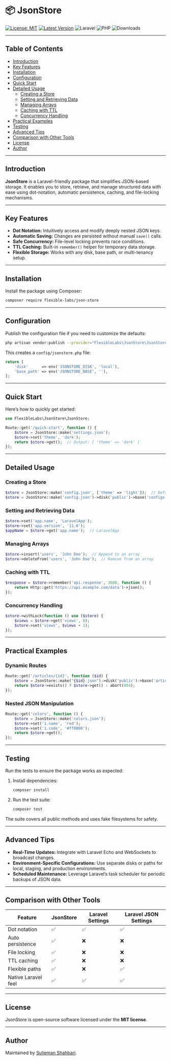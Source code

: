 # 📦 JsonStore

[![License: MIT](https://img.shields.io/badge/License-MIT-yellow.svg)](LICENSE)
[![Latest Version](https://img.shields.io/packagist/v/flexible-labs/json-store.svg)](https://packagist.org/packages/flexible-labs/json-store)
![Laravel](https://img.shields.io/badge/Laravel-10%2B-red)
![PHP](https://img.shields.io/badge/PHP-8.1%2B-blue)
![Downloads](https://img.shields.io/packagist/dt/flexible-labs/json-store)

---

## Table of Contents  

- [Introduction](#introduction)  
- [Key Features](#key-features)  
- [Installation](#installation)  
- [Configuration](#configuration)  
- [Quick Start](#quick-start)  
- [Detailed Usage](#detailed-usage)  
  - [Creating a Store](#creating-a-store)  
  - [Setting and Retrieving Data](#setting-and-retrieving-data)  
  - [Managing Arrays](#managing-arrays)  
  - [Caching with TTL](#caching-with-ttl)  
  - [Concurrency Handling](#concurrency-handling)  
- [Practical Examples](#practical-examples)  
- [Testing](#testing)  
- [Advanced Tips](#advanced-tips)  
- [Comparison with Other Tools](#comparison-with-other-tools)  
- [License](#license)  
- [Author](#author)  

---

## Introduction  

**JsonStore** is a Laravel-friendly package that simplifies JSON-based storage. It enables you to store, retrieve, and manage structured data with ease using dot-notation, automatic persistence, caching, and file-locking mechanisms.  

---

## Key Features  

- **Dot Notation:** Intuitively access and modify deeply nested JSON keys.  
- **Automatic Saving:** Changes are persisted without manual `save()` calls.  
- **Safe Concurrency:** File-level locking prevents race conditions.  
- **TTL Caching:** Built-in `remember()` helper for temporary data storage.  
- **Flexible Storage:** Works with any disk, base path, or multi-tenancy setup.  

---

## Installation  

Install the package using Composer:  

```bash  
composer require flexible-labs/json-store  
```  

---

## Configuration  

Publish the configuration file if you need to customize the defaults:  

```bash  
php artisan vendor:publish --provider="FlexibleLabs\JsonStore\JsonStoreServiceProvider"  
```  

This creates a `config/jsonstore.php` file:  

```php  
return [  
    'disk'      => env('JSONSTORE_DISK', 'local'),  
    'base_path' => env('JSONSTORE_BASE', ''),  
];  
```  

---

## Quick Start  

Here’s how to quickly get started:  

```php  
use FlexibleLabs\JsonStore\JsonStore;  

Route::get('/quick-start', function () {  
    $store = JsonStore::make('settings.json');  
    $store->set('theme', 'dark');  
    return $store->get();  // Output: [ 'theme' => 'dark' ]  
});  
```  

---

## Detailed Usage  

### Creating a Store  

```php  
$store = JsonStore::make('config.json', ['theme' => 'light']);  // Default data  
$store = JsonStore::make('config.json')->disk('public')->base('configs');  // Custom disk and path  
```  

### Setting and Retrieving Data  

```php  
$store->set('app.name', 'LaravelApp');  
$store->set('app.version', '11.0');  
$appName = $store->get('app.name');  // LaravelApp  
```  

### Managing Arrays  

```php  
$store->insert('users', 'John Doe');  // Append to an array  
$store->deleteFrom('users', 'John Doe');  // Remove from an array  
```  

### Caching with TTL  

```php  
$response = $store->remember('api.response', 3600, function () {  
    return Http::get('https://api.example.com/data')->json();  
});  
```  

### Concurrency Handling  

```php  
$store->withLock(function () use ($store) {  
    $views = $store->get('views', 0);  
    $store->set('views', $views + 1);  
});  
```  

---

## Practical Examples  

### Dynamic Routes  

```php  
Route::get('/articles/{id}', function ($id) {  
    $store = JsonStore::make("{$id}.json")->disk('public')->base('articles');  
    return $store->exists() ? $store->get() : abort(404);  
});  
```  

### Nested JSON Manipulation  

```php  
Route::get('colors', function () {  
    $store = JsonStore::make('colors.json');  
    $store->set('1.name', 'red');  
    $store->set('1.code', '#ff0000');  
    return $store->get();  
});  
```  

---

## Testing  

Run the tests to ensure the package works as expected:  

1. Install dependencies:  

   ```bash  
   composer install  
   ```  

2. Run the test suite:  

   ```bash  
   composer test  
   ```  

The suite covers all public methods and uses fake filesystems for safety.  

---

## Advanced Tips  

- **Real-Time Updates:** Integrate with Laravel Echo and WebSockets to broadcast changes.  
- **Environment-Specific Configurations:** Use separate disks or paths for local, staging, and production environments.  
- **Scheduled Maintenance:** Leverage Laravel’s task scheduler for periodic backups of JSON data.  

---

## Comparison with Other Tools  

| Feature                | JsonStore | Laravel Settings | Laravel JSON Settings |  
|------------------------|-----------|------------------|-----------------------|  
| Dot notation           | ✅        | ✅               | ✅                    |  
| Auto persistence       | ✅        | ❌               | ❌                    |  
| File locking           | ✅        | ❌               | ❌                    |  
| TTL caching            | ✅        | ❌               | ❌                    |  
| Flexible paths         | ✅        | ❌               | ✅                    |  
| Native Laravel feel    | ✅        | ✅               | ✅                    |  

---

## License  

JsonStore is open-source software licensed under the **MIT license**.  

---

## Author  

Maintained by [Sulieman Shahbari](https://github.com/suliemanshahbari).  